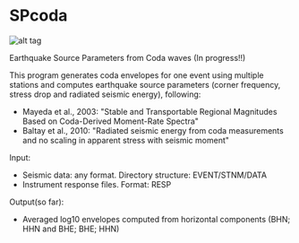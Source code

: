 # SPcoda


![alt tag](https://github.com/echavess/SPcoda/blob/master/Figures/PNCB.Average_Envelope.png)




Earthquake Source Parameters from Coda waves (In progress!!)

This program generates coda envelopes for one event using multiple stations and computes 
earthquake source parameters (corner frequency, stress drop and radiated seismic energy), following:

- Mayeda et al., 2003: "Stable and Transportable Regional Magnitudes Based on 
Coda-Derived Moment-Rate Spectra" 
- Baltay et al., 2010: "Radiated seismic energy from coda measurements and no 
scaling in apparent stress with seismic moment"


Input: 
- Seismic data: any format. Directory structure: EVENT/STNM/DATA
- Instrument response files. Format: RESP

Output(so far):
- Averaged log10 envelopes computed from horizontal components (BHN; HHN and BHE; BHE; HHN) 
